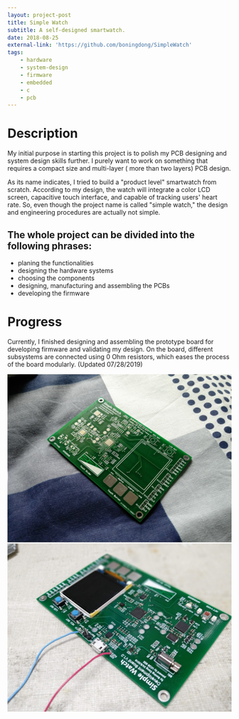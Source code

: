 ```yaml
---
layout: project-post
title: Simple Watch
subtitle: A self-designed smartwatch.
date: 2018-08-25
external-link: 'https://github.com/boningdong/SimpleWatch'
tags:
    - hardware
    - system-design
    - firmware
    - embedded
    - c
    - pcb
---
```


# Description
My initial purpose in starting this project is to polish my PCB designing and system design skills further. I purely want to work on something that requires a compact size and multi-layer ( more than two layers) PCB design.  

As its name indicates, I tried to build a "product level" smartwatch from scratch. According to my design, the watch will integrate a color LCD screen, capacitive touch interface,  and capable of tracking users' heart rate.  So, even though the project name is called "simple watch," the design and engineering procedures are actually not simple. 

## The whole project can be divided into the following phrases:
- planing the functionalities
- designing the hardware systems
- choosing the components
- designing, manufacturing and assembling the  PCBs
- developing the firmware

# Progress
Currently, I finished designing and assembling the prototype board for developing firmware and validating my design. On the board, different subsystems are connected using 0 Ohm resistors, which eases the process of the board modularly. (Updated 07/28/2019)

<div class="row justify-content-center">
    <div class="col-lg-6 d-flex">
        <img class="project-photo mx-auto my-2 my-md-4" src="/assets/img/projects/smartwatch_2.jpg">
    </div>
    <div class="col-lg-6 d-flex">
        <img class="project-photo mx-auto my-2 my-md-4" src="/assets/img/projects/smartwatch_3.jpg">
    </div>
</div>